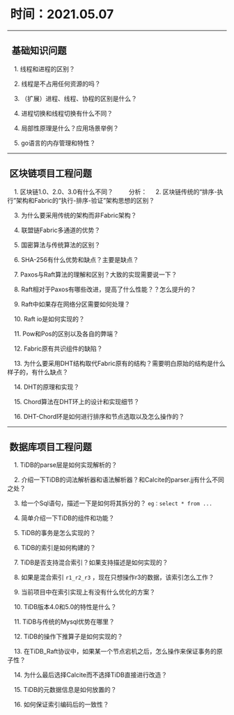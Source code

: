 #  时间：2021.05.07

----

##   基础知识问题

    1. 线程和进程的区别？

    2. 线程是不占用任何资源的吗？

    3. （扩展）进程、线程、协程的区别是什么？

    4. 进程切换和线程切换有什么不同？

    4. 局部性原理是什么？应用场景举例？

    5. go语言的内存管理和特性？

----

##  区块链项目工程问题

    1. 区块链1.0、2.0、3.0有什么不同？
        分析：
    2. 区块链传统的“排序-执行”架构和Fabric的“执行-排序-验证”架构思想的区别？

    3. 为什么要采用传统的架构而非Fabric架构？

    4. 联盟链Fabric多通道的优势？

    5. 国密算法与传统算法的区别？

    6. SHA-256有什么优势和缺点？主要是缺点？

    7. Paxos与Raft算法的理解和区别？大致的实现需要说一下？

    8. Raft相对于Paxos有哪些改进，提高了什么性能？？怎么提升的？

    9. Raft中如果存在网络分区需要如何处理？

    10. Raft io是如何实现的？

    11. Pow和Pos的区别以及各自的弊端？

    12. Fabric原有共识组件的缺陷？

    13. 为什么要采用DHT结构取代Fabric原有的结构？需要明白原始的结构是什么样子的，有什么缺点？

    14. DHT的原理和实现？

    15. Chord算法在DHT环上的设计和实现细节？

    16. DHT-Chord环是如何进行排序和节点选取以及怎么操作的？

----

##  数据库项目工程问题

    1. TiDB的parse层是如何实现解析的？

    2. 介绍一下TiDB的词法解析器和语法解析器？和Calcite的parser.jj有什么不同之处？

    3. 给一个Sql语句，描述一下是如何将其拆分的？ `eg：select * from ...`

    4. 简单介绍一下TiDB的组件和功能？

    5. TiDB的事务是怎么实现的？

    6. TiDB的索引是如何构建的？

    7. TiDB是否支持混合索引？如果支持描述是如何实现的？

    8. 如果是混合索引 `r1_r2_r3` ，现在只想操作r3的数据，该索引怎么工作？

    9. 当前项目中在索引实现上有没有什么优化的方案？

    10. TiDB版本4.0和5.0的特性是什么？

    11. TiDB与传统的Mysql优势在哪里？

    12. TiDB的操作下推算子是如何实现的？

    13. 在TiDB_Raft协议中，如果某一个节点宕机之后，怎么操作来保证事务的原子性？

    14. 为什么最后选择Calcite而不选择TiDB直接进行改造？

    15. TiDB的元数据信息是如何放置的？

    16. 如何保证索引编码后的一致性？

